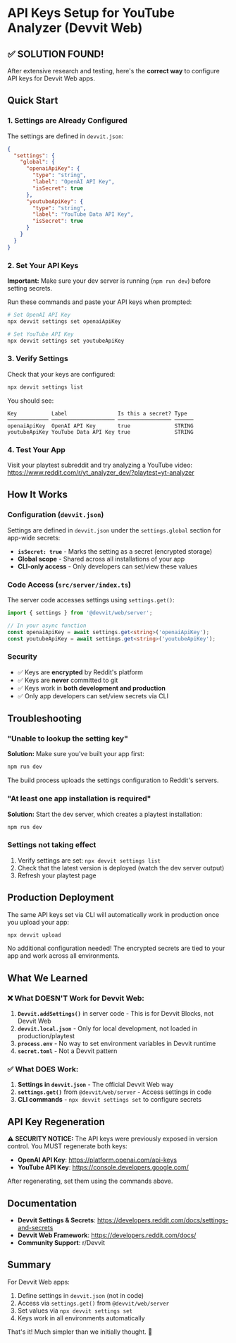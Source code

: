 # API Keys Setup for YouTube Analyzer (Devvit Web)

## ✅ SOLUTION FOUND!

After extensive research and testing, here's the **correct way** to configure API keys for Devvit Web apps.

## Quick Start

### 1. Settings are Already Configured

The settings are defined in `devvit.json`:

```json
{
  "settings": {
    "global": {
      "openaiApiKey": {
        "type": "string",
        "label": "OpenAI API Key",
        "isSecret": true
      },
      "youtubeApiKey": {
        "type": "string",
        "label": "YouTube Data API Key",
        "isSecret": true
      }
    }
  }
}
```

### 2. Set Your API Keys

**Important:** Make sure your dev server is running (`npm run dev`) before setting secrets.

Run these commands and paste your API keys when prompted:

```bash
# Set OpenAI API Key
npx devvit settings set openaiApiKey

# Set YouTube API Key
npx devvit settings set youtubeApiKey
```

### 3. Verify Settings

Check that your keys are configured:

```bash
npx devvit settings list
```

You should see:

```
Key           Label                Is this a secret? Type
───────────── ──────────────────── ───────────────── ──────
openaiApiKey  OpenAI API Key       true              STRING
youtubeApiKey YouTube Data API Key true              STRING
```

### 4. Test Your App

Visit your playtest subreddit and try analyzing a YouTube video:
https://www.reddit.com/r/yt_analyzer_dev/?playtest=yt-analyzer

## How It Works

### Configuration (`devvit.json`)

Settings are defined in `devvit.json` under the `settings.global` section for app-wide secrets:

- **`isSecret: true`** - Marks the setting as a secret (encrypted storage)
- **Global scope** - Shared across all installations of your app
- **CLI-only access** - Only developers can set/view these values

### Code Access (`src/server/index.ts`)

The server code accesses settings using `settings.get()`:

```typescript
import { settings } from '@devvit/web/server';

// In your async function
const openaiApiKey = await settings.get<string>('openaiApiKey');
const youtubeApiKey = await settings.get<string>('youtubeApiKey');
```

### Security

- ✅ Keys are **encrypted** by Reddit's platform
- ✅ Keys are **never** committed to git
- ✅ Keys work in **both development and production**
- ✅ Only app developers can set/view secrets via CLI

## Troubleshooting

### "Unable to lookup the setting key"

**Solution:** Make sure you've built your app first:
```bash
npm run dev
```

The build process uploads the settings configuration to Reddit's servers.

### "At least one app installation is required"

**Solution:** Start the dev server, which creates a playtest installation:
```bash
npm run dev
```

### Settings not taking effect

1. Verify settings are set: `npx devvit settings list`
2. Check that the latest version is deployed (watch the dev server output)
3. Refresh your playtest page

## Production Deployment

The same API keys set via CLI will automatically work in production once you upload your app:

```bash
npx devvit upload
```

No additional configuration needed! The encrypted secrets are tied to your app and work across all environments.

## What We Learned

### ❌ What DOESN'T Work for Devvit Web:

1. **`Devvit.addSettings()`** in server code - This is for Devvit Blocks, not Devvit Web
2. **`devvit.local.json`** - Only for local development, not loaded in production/playtest
3. **`process.env`** - No way to set environment variables in Devvit runtime
4. **`secret.toml`** - Not a Devvit pattern

### ✅ What DOES Work:

1. **Settings in `devvit.json`** - The official Devvit Web way
2. **`settings.get()`** from `@devvit/web/server` - Access settings in code
3. **CLI commands** - `npx devvit settings set` to configure secrets

## API Key Regeneration

**⚠️ SECURITY NOTICE:** The API keys were previously exposed in version control. You MUST regenerate both keys:

- **OpenAI API Key**: https://platform.openai.com/api-keys
- **YouTube API Key**: https://console.developers.google.com/

After regenerating, set them using the commands above.

## Documentation

- **Devvit Settings & Secrets**: https://developers.reddit.com/docs/settings-and-secrets
- **Devvit Web Framework**: https://developers.reddit.com/docs/
- **Community Support**: r/Devvit

## Summary

For Devvit Web apps:
1. Define settings in `devvit.json` (not in code)
2. Access via `settings.get()` from `@devvit/web/server`
3. Set values via `npx devvit settings set`
4. Keys work in all environments automatically

That's it! Much simpler than we initially thought. 🎉
